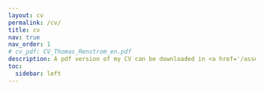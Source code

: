 ```yaml
---
layout: cv
permalink: /cv/
title: cv
nav: true
nav_order: 1
# cv_pdf: CV_Thomas_Renstrom_en.pdf
description: A pdf version of my CV can be downloaded in <a href='/assets/pdf/CV_Thomas_Renstrom_en.pdf' style="color:--global-theme-color;">English</a> or <a href='/assets/pdf/CV_Thomas_Renstrom_sv.pdf'>Swedish</a>.
toc:
  sidebar: left
---
```

